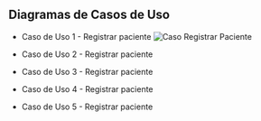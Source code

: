 ## Diagramas de Casos de Uso

* Caso de Uso 1 - Registrar paciente
  ![Caso Registrar Paciente](https://github.com/user-attachments/assets/10173fd1-0cd0-4a0f-9e71-8524c6264515)


* Caso de Uso 2 - Registrar paciente
* Caso de Uso 3 - Registrar paciente
* Caso de Uso 4 - Registrar paciente
* Caso de Uso 5 - Registrar paciente  
